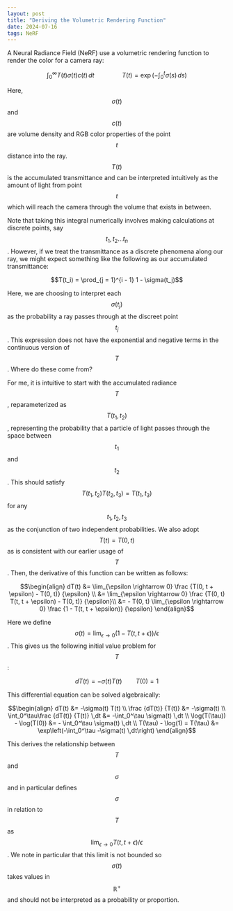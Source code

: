 ```yaml
---
layout: post
title: "Deriving the Volumetric Rendering Function"
date: 2024-07-16
tags: NeRF
---
```


A Neural Radiance Field (NeRF) use a volumetric rendering function to render the color for a camera ray:

$$\int_0^\infty T(t) \sigma(t) c(t) \,dt \qquad \qquad T(t) = \exp\left(-\int_0^t \sigma(s) \,ds\right)$$

Here, $$\sigma(t)$$ and $$c(t)$$ are volume density and RGB color properties of the point $$t$$ distance into the ray. $$T(t)$$ is the accumulated transmittance and can be interpreted intuitively as the amount of light from point $$t$$ which will reach the camera through the volume that exists in between.

Note that taking this integral numerically involves making calculations at discrete points, say $$t_1, t_2 \ldots t_n$$. However, if we treat the transmittance as a discrete phenomena along our ray, we might expect something like the following as our accumulated transmittance:

$$T(t_i) = \prod_{j = 1}^{i - 1} 1 - \sigma(t_j)$$

Here, we are choosing to interpret each $$\sigma(t_j)$$ as the probability a ray passes through at the discreet point $$t_j$$. This expression does not have the exponential and negative terms in the continuous version of $$T$$. Where do these come from?

For me, it is intuitive to start with the accumulated radiance $$T$$, reparameterized as $$T(t_1, t_2)$$, representing the probability that a particle of light passes through the space between $$t_1$$ and $$t_2$$. This should satisfy $$T(t_1, t_2) T(t_2, t_3) = T(t_1, t_3)$$ for any $$t_1, t_2, t_3$$ as the conjunction of two independent probabilities. We also adopt $$T(t) = T(0, t)$$ as is consistent with our earlier usage of $$T$$. Then, the derivative of this function can be written as follows:

$$\begin{align}
    dT(t) &= \lim_{\epsilon \rightarrow 0} \frac {T(0, t + \epsilon) - T(0, t)} {\epsilon} \\
    &= \lim_{\epsilon \rightarrow 0} \frac {T(0, t) T(t, t + \epsilon) - T(0, t)} {\epsilon}\\
    &= - T(0, t) \lim_{\epsilon \rightarrow 0} \frac {1 - T(t, t + \epsilon)} {\epsilon}
\end{align}$$

Here we define $$\sigma(t) = \lim_{\epsilon \rightarrow 0}(1 - T(t, t + \epsilon)) / \epsilon$$. This gives us the following initial value problem for $$T$$:

$$dT(t) = - \sigma(t) T(t) \qquad T(0) = 1$$

This differential equation can be solved algebraically:

$$\begin{align}
    dT(t) &= -\sigma(t) T(t) \\
    \frac {dT(t)} {T(t)} &= -\sigma(t) \\
    \int_0^\tau\frac {dT(t)} {T(t)} \,dt &= -\int_0^\tau \sigma(t) \,dt \\
    \log(T(\tau)) - \log(T(0)) &= - \int_0^\tau \sigma(t) \,dt \\
    T(\tau) - \log(1) = T(\tau) &= \exp\left(-\int_0^\tau -\sigma(t) \,dt\right)
\end{align}$$

This derives the relationship between $$T$$ and $$\sigma$$ and in particular defines $$\sigma$$ in relation to $$T$$ as $$\lim_{\epsilon \rightarrow 0} T(t, t + \epsilon) / \epsilon$$. We note in particular that this limit is not bounded so $$\sigma(t)$$ takes values in $$\mathbb{R}^+$$ and should not be interpreted as a probability or proportion.
